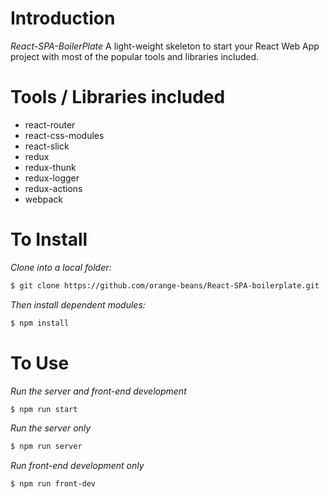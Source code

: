 # Introduction
*React-SPA-BoilerPlate*
A light-weight skeleton to start your React Web App project with most of the popular tools and libraries included.

# Tools / Libraries included
* react-router
* react-css-modules
* react-slick
* redux
* redux-thunk
* redux-logger
* redux-actions
* webpack

# To Install
*Clone into a local folder:*
```bash
$ git clone https://github.com/orange-beans/React-SPA-boilerplate.git
```
*Then install dependent modules:*
```bash
$ npm install
```

# To Use
*Run the server and front-end development*
```bash
$ npm run start
```

*Run the server only*
```bash
$ npm run server
```

*Run front-end development only*
```bash
$ npm run front-dev
```
